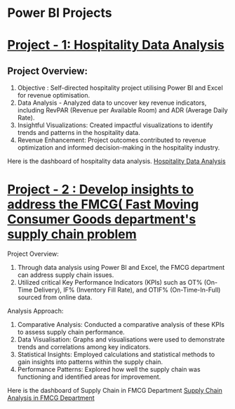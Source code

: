 # Power BI Projects 

# [Project - 1: Hospitality Data Analysis](https://jigneshs6701.github.io/Jignesh_Sharma_Portfolio/)

## Project Overview:

  1. Objective : Self-directed hospitality project utilising Power BI and Excel for revenue optimisation.
  2. Data Analysis - Analyzed  data to uncover key revenue indicators, including RevPAR (Revenue per Available Room) and ADR (Average Daily Rate).
  3. Insightful Visualizations: Created impactful visualizations to identify trends and patterns in the hospitality data.
  4. Revenue Enhancement: Project outcomes contributed to revenue optimization and informed decision-making in the hospitality industry.
  
  Here is the dashboard  of hospitality data analysis. [Hospitality Data Analysis](https://jigneshs6701.github.io/Jignesh_Sharma_Portfolio/Hospitality%20data%20analysis.pdf)

# [Project - 2 : Develop insights to address the FMCG( Fast Moving Consumer Goods department's supply chain problem ](https://jigneshs6701.github.io/Jignesh_Sharma_Portfolio/)

Project Overview: 

  1. Through data analysis using Power BI and Excel, the FMCG department can address supply chain issues.
  2. Utilized critical Key Performance Indicators (KPIs) such as OT% (On-Time Delivery), IF% (Inventory Fill Rate), and OTIF% (On-Time-In-Full) sourced from online data.

Analysis Approach:
  1. Comparative Analysis: Conducted a comparative analysis of these KPIs to assess supply chain performance.
  2. Data Visualisation: Graphs and visualisations were used to demonstrate trends and correlations among key indicators.
  3. Statistical Insights: Employed calculations and statistical methods to gain insights into patterns within the supply chain.
  4. Performance Patterns: Explored how well the supply chain was functioning and identified areas for improvement.

   Here is the dashboard  of Supply Chain in FMCG Department [Supply Chain Analysis in FMCG Department](https://jigneshs6701.github.io/Jignesh_Sharma_Portfolio/Hospitality%20data%20analysis.pdf)




